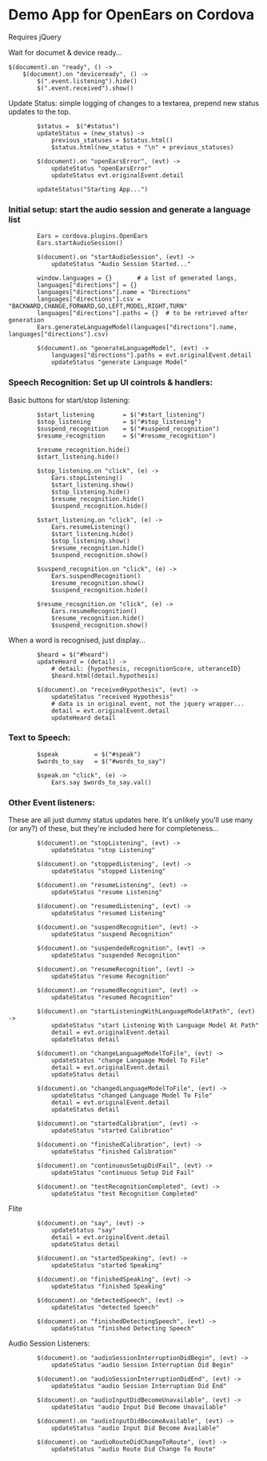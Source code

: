 
# Demo App for OpenEars on Cordova

Requires jQuery


Wait for documet & device ready...

	$(document).on "ready", () ->
		$(document).on "deviceready", () ->
			$(".event.listening").hide()
			$(".event.received").show()			

Update Status: simple logging of changes to a textarea, prepend new status updates to the top.

			$status =  $("#status")
			updateStatus = (new_status) ->
				previous_statuses = $status.html()
				$status.html(new_status + "\n" + previous_statuses)
				
			$(document).on "openEarsError", (evt) ->
				updateStatus "openEarsError"
				updateStatus evt.originalEvent.detail

			updateStatus("Starting App...")

### Initial setup: start the audio session and generate a language list

			Ears = cordova.plugins.OpenEars
			Ears.startAudioSession()
			
			$(document).on "startAudioSession", (evt) ->
				updateStatus "Audio Session Started..."
				
			window.languages = {}		# a list of generated langs, 
			languages["directions"] = {}
			languages["directions"].name = "Directions"
			languages["directions"].csv = "BACKWARD,CHANGE,FORWARD,GO,LEFT,MODEL,RIGHT,TURN"
			languages["directions"].paths = {}  # to be retrieved after generation
			Ears.generateLanguageModel(languages["directions"].name, languages["directions"].csv)

			$(document).on "generateLanguageModel", (evt) ->		
				languages["directions"].paths = evt.originalEvent.detail
				updateStatus "generate Language Model"



### Speech Recognition: Set up UI cointrols & handlers:

Basic buttons for start/stop listening:
				
			$start_listening 		= $("#start_listening")
			$stop_listening 		= $("#stop_listening")
			$suspend_recognition	= $("#suspend_recognition")
			$resume_recognition 	= $("#resume_recognition")

			$resume_recognition.hide()
			$start_listening.hide()
			
			$stop_listening.on "click", (e) ->
				Ears.stopListening()
				$start_listening.show()
				$stop_listening.hide()
				$resume_recognition.hide()
				$suspend_recognition.hide()

			$start_listening.on "click", (e) ->
				Ears.resumeListening()
				$start_listening.hide()
				$stop_listening.show()
				$resume_recognition.hide()
				$suspend_recognition.show()

			$suspend_recognition.on "click", (e) ->
				Ears.suspendRecognition()
				$resume_recognition.show()
				$suspend_recognition.hide()

			$resume_recognition.on "click", (e) ->
				Ears.resumeRecognition()
				$resume_recognition.hide()
				$suspend_recognition.show()

				
When a word is recognised, just display...

			$heard = $("#heard")
			updateHeard = (detail) ->
				# detail: {hypothesis, recognitionScore, utteranceID}
				$heard.html(detail.hypothesis)
								  
			$(document).on "receivedHypothesis", (evt) ->
				updateStatus "received Hypothesis"
				# data is in original event, not the jquery wrapper...
				detail = evt.originalEvent.detail
				updateHeard detail



### Text to Speech:

			$speak 			= $("#speak")
			$words_to_say	= $("#words_to_say")

			$speak.on "click", (e) ->
				Ears.say $words_to_say.val()




### Other Event listeners:

These are all just dummy status updates here.
It's unlikely you'll use many (or any?) of these, but they're included here for completeness...


			$(document).on "stopListening", (evt) ->
		  		updateStatus "stop Listening"

			$(document).on "stoppedListening", (evt) ->
		  		updateStatus "stopped Listening"

			$(document).on "resumeListening", (evt) ->
		  		updateStatus "resume Listening"

			$(document).on "resumedListening", (evt) ->
		  		updateStatus "resumed Listening"

			$(document).on "suspendRecognition", (evt) ->
		  		updateStatus "suspend Recognition"

			$(document).on "suspendedeRcognition", (evt) ->
		  		updateStatus "suspended Recognition"

			$(document).on "resumeRecognition", (evt) ->
		 	 	updateStatus "resume Recognition"

			$(document).on "resumedRecognition", (evt) ->
		  		updateStatus "resumed Recognition"

			$(document).on "startListeningWithLanguageModelAtPath", (evt) ->
				updateStatus "start Listening With Language Model At Path"
				detail = evt.originalEvent.detail
				updateStatus detail

			$(document).on "changeLanguageModelToFile", (evt) ->
				updateStatus "change Language Model To File"
				detail = evt.originalEvent.detail
				updateStatus detail				

			$(document).on "changedLanguageModelToFile", (evt) ->
				updateStatus "changed Language Model To File"
				detail = evt.originalEvent.detail
				updateStatus detail
				
			$(document).on "startedCalibration", (evt) ->
		  		updateStatus "started Calibration"

			$(document).on "finishedCalibration", (evt) ->
		  		updateStatus "finished Calibration"

			$(document).on "continuousSetupDidFail", (evt) ->
		  		updateStatus "continuous Setup Did Fail"

			$(document).on "testRecognitionCompleted", (evt) ->
		  		updateStatus "test Recognition Completed"


Flite

			$(document).on "say", (evt) ->
				updateStatus "say"
				detail = evt.originalEvent.detail
				updateStatus detail
				
			$(document).on "startedSpeaking", (evt) ->
				updateStatus "started Speaking"

			$(document).on "finishedSpeaking", (evt) ->
				updateStatus "finished Speaking"

			$(document).on "detectedSpeech", (evt) ->
		  		updateStatus "detected Speech"

			$(document).on "finishedDetectingSpeech", (evt) ->
		  		updateStatus "finished Detecting Speech"


				
Audio Session Listeners:
				
				
			$(document).on "audioSessionInterruptionDidBegin", (evt) ->
		  		updateStatus "audio Session Interruption Did Begin"

			$(document).on "audioSessionInterruptionDidEnd", (evt) ->
		  		updateStatus "audio Session Interruption Did End"

			$(document).on "audioInputDidBecomeUnavailable", (evt) ->
		  		updateStatus "audio Input Did Become Unavailable"

			$(document).on "audioInputDidBecomeAvailable", (evt) ->
		  		updateStatus "audio Input Did Become Available"

			$(document).on "audioRouteDidChangeToRoute", (evt) ->
		  		updateStatus "audio Route Did Change To Route"

